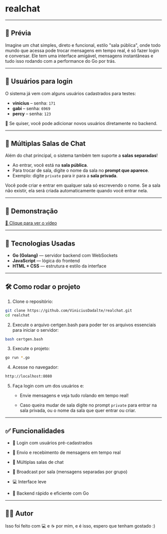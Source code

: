 # realchat
---
## 🚀 Prévia

Imagine um chat simples, direto e funcional, estilo "sala pública", onde todo mundo que acessa pode trocar mensagens em tempo real,  é só fazer login e conversar. Ele tem uma interface amigável, mensagens instantâneas e tudo isso rodando com a performance do Go por trás.

---
## 🔐 Usuários para login

O sistema já vem com alguns usuários cadastrados para testes:

- **vinicius** – senha: `171`  
- **gabi** – senha: `6969`  
- **percy** – senha: `123`  

🔧 Se quiser, você pode adicionar novos usuários diretamente no backend.

---
## 💬 Múltiplas Salas de Chat

Além do chat principal, o sistema também tem suporte a **salas separadas**!

- Ao entrar, você está na **sala pública**.
- Para trocar de sala, digite o nome da sala no **prompt que aparece**.
- Exemplo: digite `private` para ir para a **sala privada**.

Você pode criar e entrar em qualquer sala só escrevendo o nome. Se a sala não existir, ela será criada automaticamente quando você entrar nela.

---
## 📸 Demonstração

[🎥 Clique para ver o vídeo](./docs/video.mp4)

---
## 🧰 Tecnologias Usadas

- **Go (Golang)** — servidor backend com WebSockets
- **JavaScript** — lógica do frontend
- **HTML + CSS** — estrutura e estilo da interface
---
## 🛠️ Como rodar o projeto

1. Clone o repositório:

```bash
git clone https://github.com/ViniciusDadalte/realchat.git
cd realchat
```

2. Execute o arquivo certgen.bash para poder ter os arquivos essenciais para iniciar o servidor:
```bash
bash certgen.bash
```

3. Execute o projeto:
```bash
go run *.go
```

4. Acesse no navegador:
```bash
http://localhost:8080
```

5. Faça login com um dos usuários e:

	- Envie mensagens e veja tudo rolando em tempo real!
	
	- Caso queira mudar de sala digite no prompt `private` para entrar na sala privada, ou o nome da sala que quer entrar ou criar.
---
## ✅ Funcionalidades

- 🔐 Login com usuários pré-cadastrados
    
- 🔄 Envio e recebimento de mensagens em tempo real
    
- 👥 Múltiplas salas de chat
    
- 📩 Broadcast por sala (mensagens separadas por grupo)
    
- 💻 Interface leve
    
- 🚀 Backend rápido e eficiente com Go

---
## 👨‍💻 Autor

Isso foi feito com 💻 e ☕ por mim, e é isso, espero que tenham gostado :)
